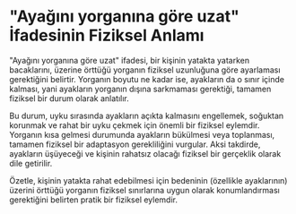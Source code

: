 # "Ayağını yorganına göre uzat" İfadesinin Fiziksel Anlamı

"Ayağını yorganına göre uzat" ifadesi, bir kişinin yatakta yatarken bacaklarını, üzerine örttüğü yorganın fiziksel uzunluğuna göre ayarlaması gerektiğini belirtir. Yorganın boyutu ne kadar ise, ayakların da o sınır içinde kalması, yani ayakların yorganın dışına sarkmaması gerektiği, tamamen fiziksel bir durum olarak anlatılır.

Bu durum, uyku sırasında ayakların açıkta kalmasını engellemek, soğuktan korunmak ve rahat bir uyku çekmek için önemli bir fiziksel eylemdir. Yorganın kısa gelmesi durumunda ayakların bükülmesi veya toplanması, tamamen fiziksel bir adaptasyon gerekliliğini vurgular. Aksi takdirde, ayakların üşüyeceği ve kişinin rahatsız olacağı fiziksel bir gerçeklik olarak dile getirilir.

Özetle, kişinin yatakta rahat edebilmesi için bedeninin (özellikle ayaklarının) üzerini örttüğü yorganın fiziksel sınırlarına uygun olarak konumlandırması gerektiğini belirten pratik bir fiziksel eylemdir.